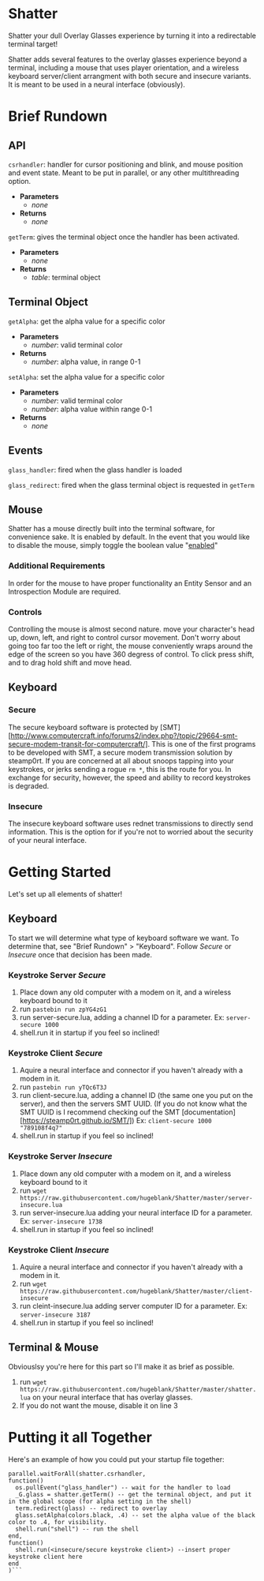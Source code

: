 # Shatter
Shatter your dull Overlay Glasses experience by turning it into a redirectable terminal target!

Shatter adds several features to the overlay glasses experience beyond a terminal, including a mouse that uses player orientation, and a wireless keyboard server/client arrangment with both secure and insecure variants. It is meant to be used in a neural interface (obviously).

# Brief Rundown

## API
`csrhandler`: handler for cursor positioning and blink, and mouse position and event state. Meant to be put in parallel, or any other multithreading option.
- **Parameters**
  - _none_
- **Returns**
  - _none_

`getTerm`: gives the terminal object once the handler has been activated.
- **Parameters**
  - _none_
- **Returns**
  - _table_: terminal object
  
## Terminal Object
`getAlpha`: get the alpha value for a specific color
- **Parameters**
  - _number_: valid terminal color
- **Returns**
  - _number_: alpha value, in range 0-1
  
`setAlpha`: set the alpha value for a specific color
- **Parameters**
  - _number_: valid terminal color
  - _number_: alpha value within range 0-1
- **Returns**
  - _none_

## Events
  `glass_handler`: fired when the glass handler is loaded
  
  `glass_redirect`: fired when the glass terminal object is requested in `getTerm`

## Mouse
Shatter has a mouse directly built into the terminal software, for convenience sake. It is enabled by default. In the event that you would like to disable the mouse, simply toggle the boolean value "[enabled](https://github.com/hugeblank/Shatter/blob/2e95bc88a4b3095fdf6aff2f5f87484cf07245a2/shatter.lua#L3)"
### Additional Requirements
In order for the mouse to have proper functionality an Entity Sensor and an Introspection Module are required.
### Controls
Controlling the mouse is almost second nature. move your character's head up, down, left, and right to control cursor movement. Don't worry about going too far too the left or right, the mouse conveniently wraps around the edge of the screen so you have 360 degress of control. To click press shift, and to drag hold shift and move head.

## Keyboard

### Secure
The secure keyboard software is protected by [SMT][http://www.computercraft.info/forums2/index.php?/topic/29664-smt-secure-modem-transit-for-computercraft/]. This is one of the first programs to be developed with SMT, a secure modem transmission solution by steamp0rt. If you are concerned at all about snoops tapping into your keystrokes, or jerks sending a rogue `rm *`, this is the route for you. In exchange for security, however, the speed and ability to record keystrokes is degraded.

### Insecure
The insecure keyboard software uses rednet transmissions to directly send information. This is the option for if you're not to worried about the security of your neural interface.

# Getting Started
Let's set up all elements of shatter!

## Keyboard
To start we will determine what type of keyboard software we want. To determine that, see "Brief Rundown" > "Keyboard".
Follow *Secure* or *Insecure* once that decision has been made.

### Keystroke Server *Secure*
1. Place down any old computer with a modem on it, and a wireless keyboard bound to it
2. run `pastebin run zpYG4zG1`
3. run server-secure.lua, adding a channel ID for a parameter. Ex: `server-secure 1000`
4. shell.run it in startup if you feel so inclined!

### Keystroke Client *Secure*
1. Aquire a neural interface and connector if you haven't already with a modem in it.
2. run `pastebin run yTQc6T3J`
3. run client-secure.lua, adding a channel ID (the same one you put on the server), and then the servers SMT UUID. (If you do not know what the SMT UUID is I recommend checking ouf the SMT [documentation][https://steamp0rt.github.io/SMT/]) Ex: `client-secure 1000 "789108f4q7"`
4. shell.run in startup if you feel so inclined!

### Keystroke Server *Insecure*
1. Place down any old computer with a modem on it, and a wireless keyboard bound to it
2. run `wget https://raw.githubusercontent.com/hugeblank/Shatter/master/server-insecure.lua`
3. run server-insecure.lua adding your neural interface ID for a parameter. Ex: `server-insecure 1738`
4. shell.run in startup if you feel so inclined!

### Keystroke Client *Insecure*
1. Aquire a neural interface and connector if you haven't already with a modem in it.
2. run `wget https://raw.githubusercontent.com/hugeblank/Shatter/master/client-insecure`
3. run cleint-insecure.lua adding server computer ID for a parameter. Ex: `server-insecure 3187`
4. shell.run in startup if you feel so inclined!

## Terminal & Mouse
Obviouslsy you're here for this part so I'll make it as brief as possible.
1. run `wget https://raw.githubusercontent.com/hugeblank/Shatter/master/shatter.lua` on your neural interface that has overlay glasses.
2. If you do not want the mouse, disable it on line 3

# Putting it all Together
Here's an example of how you could put your startup file together:
```os.loadAPI("shatter.lua")
parallel.waitForAll(shatter.csrhandler,
function()
  os.pullEvent("glass_handler") -- wait for the handler to load
  _G.glass = shatter.getTerm() -- get the terminal object, and put it in the global scope (for alpha setting in the shell)
  term.redirect(glass) -- redirect to overlay
  glass.setAlpha(colors.black, .4) -- set the alpha value of the black color to .4, for visibility.
  shell.run("shell") -- run the shell
end,
function()
  shell.run(<insecure/secure keystroke client>) --insert proper keystroke client here
end
)```
